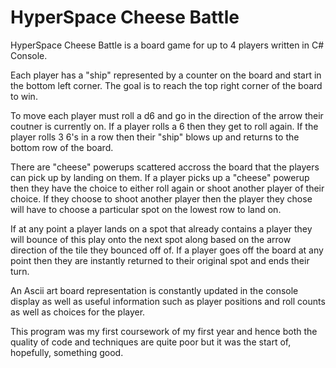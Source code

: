# HyperSpace Cheese Battle

HyperSpace Cheese Battle is a board game for up to 4 players written in C# Console.

Each player has a "ship" represented by a counter on the board and start in the bottom left corner. The goal is to reach the top right corner of the board to win.

To move each player must roll a d6 and go in the direction of the arrow their coutner is currently on. If a player rolls a 6 then they get to roll again. If the player rolls 3 6's in a row then their "ship" blows up and returns to the bottom row of the board.

There are "cheese" powerups scattered accross the board that the players can pick up by landing on them. If a player picks up a "cheese" powerup then they have the choice to either roll again or shoot another player of their choice. If they choose to shoot another player then the player they chose will have to choose a particular spot on the lowest row to land on.

If at any point a player lands on a spot that already contains a player they will bounce of this play onto the next spot along based on the arrow direction of the tile they bounced off of. If a player goes off the board at any point then they are instantly returned to their original spot and ends their turn.

An Ascii art board representation is constantly updated in the console display as well as useful information such as player positions and roll counts as well as choices for the player.

This program was my first coursework of my first year and hence both the quality of code and techniques are quite poor but it was the start of, hopefully, something good.
